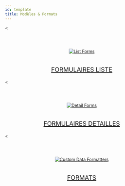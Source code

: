 ```yaml
---
id: template
title: Modèles & Formats
---
```

<

<div markdown="1" style="text-align: center; margin-top: 20px; margin-bottom: 20px;">
    <a class="button" style="height: 250px;width: 60%;" href="../fr/custom-listform-templates.html">
    <img style="vertical-align: middle;margin-top: 40px;margin-bottom: 20px;" src="../assets/en/template-formatters/buttonListFormTemplate.png" alt="List Forms"/>
    <p style="font-size: 20px">FORMULAIRES LISTE</p>
    </a>
    </div></p>

<p><</p>

<p><div markdown="1" style="text-align: center; margin-top: 20px; margin-bottom: 20px;">
    <a class="button" style="height: 250px;width: 60%;" href="../fr/custom-detailform-templates.html">
    <img style="vertical-align: middle;margin-top: 40px;margin-bottom: 20px;" src="../assets/en/template-formatters/buttonDetailFormTemplate.png" alt="Detail Forms"/>
    <p style="font-size: 20px">FORMULAIRES DETAILLES</p>
    </a>
    </div></p>

<p><</p>

<p><div markdown="1" style="text-align: center; margin-top: 20px; margin-bottom: 20px;">
    <a class="button" style="height: 250px;width: 60%;" href="../fr/custom-data-formatters.html">
    <img style="vertical-align: middle;margin-top: 40px;margin-bottom: 20px;" src="../assets/en/template-formatters/buttonFormatters.png" alt="Custom Data Formatters"/>
    <p style="font-size: 20px">FORMATS</p>
    </a>
    </div>
